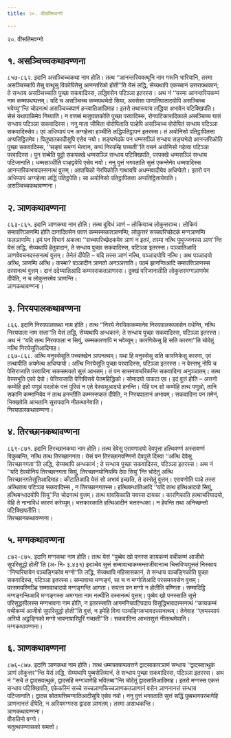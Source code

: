 ```yaml
---
title: २०. वीसतिमवग्गो

---
```

२०. वीसतिमवग्गो  


## १. असञ्चिच्चकथावण्णना

८५७-८६२. इदानि असञ्चिच्चकथा नाम होति। तत्थ ‘‘आनन्तरियवत्थूनि नाम गरूनि भारियानि, तस्मा असञ्चिच्चापि तेसु वत्थूसु विकोपितेसु आनन्तरिको होती’’ति येसं लद्धि, सेय्यथापि एकच्चानं उत्तरापथकानं; ते सन्धाय असञ्चिच्चाति पुच्छा सकवादिस्स, लद्धिवसेन पटिञ्ञा इतरस्स। अथ नं ‘‘यस्मा आनन्तरियकम्मं नाम कम्मपथप्पत्तम्। यदि च असञ्चिच्च कम्मपथभेदो सिया, अवसेसा पाणातिपातादयोपि असञ्चिच्च भवेय्यु’’न्ति चोदनत्थं असञ्चिच्चपाणं हन्त्वातिआदिमाह। इतरो तथारूपाय लद्धिया अभावेन पटिक्खिपति। सेसं यथापाळिमेव निय्याति। न वत्तब्बं मातुघातकोति पुच्छा परवादिस्स, रोगपटिकारादिकाले असञ्चिच्च घातं सन्धाय पटिञ्ञा सकवादिस्स। ननु माता जीविता वोरोपिताति पञ्हेपि असञ्चिच्च वोरोपितं सन्धाय पटिञ्ञा सकवादिस्सेव। एवं अधिप्पायं पन अग्गहेत्वा हञ्चीति लद्धिपतिट्ठापनं इतरस्स। तं अयोनिसो पतिट्ठापितत्ता अप्पतिट्ठितमेव। पितुघातकादीसुपि एसेव नयो। सङ्घभेदके पन धम्मसञ्ञिं सन्धाय सङ्घभेदो आनन्तरिकोति पुच्छा सकवादिस्स, ‘‘सङ्घं समग्गं भेत्वान, कप्पं निरयम्हि पच्चती’’ति वचनं अयोनिसो गहेत्वा पटिञ्ञा परवादिस्स। पुन सब्बेति पुट्ठो सकपक्खे धम्मसञ्ञिं सन्धाय पटिक्खिपति, परपक्खे धम्मसञ्ञिं सन्धाय पटिजानाति। धम्मसञ्ञीति पञ्हद्वयेपि एसेव नयो। ननु वुत्तं भगवताति सुत्तं एकन्तेनेव धम्मवादिस्स आनन्तरिकभावदस्सनत्थं वुत्तम्। आपायिको नेरयिकोति गाथायपि अधम्मवादीयेव अधिप्पेतो। इतरो पन अधिप्पायं अग्गहेत्वा लद्धिं पतिट्ठपेति। सा अयोनिसो पतिट्ठापितत्ता अप्पतिट्ठितायेवाति।  
असञ्चिच्चकथावण्णना।  


## २. ञाणकथावण्णना

८६३-८६५. इदानि ञाणकथा नाम होति। तत्थ दुविधं ञाणं – लोकियञ्च लोकुत्तरञ्च। लोकियं समापत्तिञाणम्पि होति दानादिवसेन पवत्तं कम्मस्सकतञाणम्पि; लोकुत्तरं सच्चपरिच्छेदकं मग्गञाणम्पि फलञाणम्पि। इमं पन विभागं अकत्वा ‘‘सच्चपरिच्छेदकमेव ञाणं न इतरं, तस्मा नत्थि पुथुज्जनस्स ञाण’’न्ति येसं लद्धि, सेय्यथापि हेतुवादानं, ते सन्धाय पुच्छा सकवादिस्स, पटिञ्ञा इतरस्स। पञ्ञातिआदि ञाणवेवचनदस्सनत्थं वुत्तम्। तेनेतं दीपेति – यदि तस्स ञाणं नत्थि, पञ्ञादयोपि नत्थि। अथ पञ्ञादयो अत्थि, ञाणम्पि अत्थि। कस्मा? पञ्ञादीनं ञाणतो अनञ्ञत्ताति। पठमं झानन्तिआदि समापत्तिञाणस्स दस्सनत्थं वुत्तम्। दानं ददेय्यातिआदि कम्मस्सकतञाणस्स। दुक्खं परिजानातीति लोकुत्तरमग्गञाणमेव दीपेति, न च लोकुत्तरमेव ञाणन्ति।  
ञाणकथावण्णना।  


## ३. निरयपालकथावण्णना

८६६. इदानि निरयपालकथा नाम होति। तत्थ ‘‘निरये नेरयिककम्मानेव निरयपालरूपवसेन वधेन्ति, नत्थि निरयपाला नाम सत्ता’’ति येसं लद्धि, सेय्यथापि अन्धकानं; ते सन्धाय पुच्छा सकवादिस्स, पटिञ्ञा इतरस्स। अथ नं ‘‘यदि तत्थ निरयपाला न सियुं, कम्मकारणापि न भवेय्युम्। कारणिकेसु हि सति कारणा’’ति चोदेतुं नत्थि निरयेसूतिआदिमाह।  
८६७-८६८. अत्थि मनुस्सेसूति पच्चक्खेन ञापनत्थम्। यथा हि मनुस्सेसु सति कारणिकेसु कारणा, एवं तत्थापीति अयमेत्थ अधिप्पायो। अत्थि निरयेसूति पुच्छा परवादिस्स, पटिञ्ञा इतरस्स। न वेस्सभू नोपि च पेत्तिराजाति परवादिना सकसमयतो सुत्तं आभतम्। तं पन सासनावचरिकन्ति सकवादिना अनुञ्ञातम्। तत्थ वेस्सभूति एको देवो। पेत्तिराजाति पेत्तिविसये पेतमहिद्धिको। सोमादयो पाकटा एव। इदं वुत्तं होति – अत्तनो कम्मेहि इतो पणुन्नं परलोकं पत्तं पुरिसं न एते वेस्सभूआदयो हनन्ति। येहि पन सो कम्मेहि तत्थ पणुन्नो, तानि सकानि कम्मानियेव नं तत्थ हनन्तीति कम्मस्सकतं दीपेति, न निरयपालानं अभावम्। सकवादिना पन तमेनं, भिक्खवेति आभतानि सुत्तपदानि नीतत्थानेवाति।  
निरयपालकथावण्णना।  


## ४. तिरच्छानकथावण्णना

८६९-८७१. इदानि तिरच्छानकथा नाम होति। तत्थ देवेसु एरावणादयो देवपुत्ता हत्थिवण्णं अस्सवण्णं विकुब्बन्ति, नत्थि तत्थ तिरच्छानगता। येसं पन तिरच्छानवण्णिनो देवपुत्ते दिस्वा ‘‘अत्थि देवेसु तिरच्छानगता’’ति लद्धि, सेय्यथापि अन्धकानं ; ते सन्धाय पुच्छा सकवादिस्स, पटिञ्ञा इतरस्स। अथ नं ‘‘यदि देवयोनियं तिरच्छानगता सियुं, तिरच्छानयोनियम्पि देवा सियु’’न्ति चोदेतुं अत्थि तिरच्छानगतेसूतिआदिमाह। कीटातिआदि येसं सो अभावं इच्छति, ते दस्सेतुं वुत्तम्। एरावणोति पञ्हे तस्स अत्थिताय पटिञ्ञा सकवादिस्स , न तिरच्छानगतस्स। हत्थिबन्धातिआदि ‘‘यदि तत्थ हत्थिआदयो सियुं, हत्थिबन्धादयोपि सियु’’न्ति चोदनत्थं वुत्तम्। तत्थ यावसिकाति यवस्स दायका। कारणिकाति हत्थाचरियादयो, येहि ते नानाविधं कारणं करेय्युम्। भत्तकारकाति हत्थिआदीनं भत्तरन्धका। न हेवन्ति तथा अनिच्छन्तो पटिक्खिपतीति।  
तिरच्छानकथावण्णना।  


## ५. मग्गकथावण्णना

८७२-८७५. इदानि मग्गकथा नाम होति। तत्थ येसं ‘‘पुब्बेव खो पनस्स कायकम्मं वचीकम्मं आजीवो सुपरिसुद्धो होती’’ति (अ॰ नि॰ ३.४३१) इदञ्चेव सुत्तं सम्मावाचाकम्मन्ताजीवानञ्च चित्तविप्पयुत्ततं निस्साय ‘‘निप्परियायेन पञ्चङ्गिकोव मग्गो’’ति लद्धि, सेय्यथापि महिसासकानं, ते सन्धाय पञ्चङ्गिकोति पुच्छा सकवादिस्स, पटिञ्ञा इतरस्स। सम्मावाचा मग्गङ्गं, सा च न मग्गोतिआदि परसमयवसेन वुत्तम्। परसमयस्मिञ्हि सम्मावाचादयो मग्गङ्गन्ति आगता। रूपत्ता पन मग्गो न होतीति वण्णिता। सम्मादिट्ठि मग्गङ्गन्तिआदि मग्गङ्गस्स अमग्गता नाम नत्थीति दस्सनत्थं वुत्तम्। पुब्बेव खो पनस्साति सुत्ते परिसुद्धसीलस्स मग्गभावना नाम होति, न इतरस्साति आगमनियपटिपदाय विसुद्धिभावदस्सनत्थं ‘‘कायकम्मं वचीकम्मं आजीवो सुपरिसुद्धो होती’’ति वुत्तं, न इमेहि विना पञ्चङ्गिकभावदस्सनत्थम्। तेनेवाह ‘‘एवमस्सायं अरियो अट्ठङ्गिको मग्गो भावनापारिपूरिं गच्छती’’ति। सकवादिना आभतसुत्तं नीतत्थमेवाति।  
मग्गकथावण्णना।  


## ६. ञाणकथावण्णना

८७६-८७७. इदानि ञाणकथा नाम होति। तत्थ धम्मचक्कप्पवत्तने द्वादसाकारञाणं सन्धाय ‘‘द्वादसवत्थुकं ञाणं लोकुत्तर’’न्ति येसं लद्धि, सेय्यथापि पुब्बसेलियानं, ते सन्धाय पुच्छा सकवादिस्स, पटिञ्ञा इतरस्स। अथ नं ‘‘सचे तं द्वादसवत्थुकं, द्वादसहि मग्गञाणेहि भवितब्ब’’न्ति चोदेतुं द्वादसातिआदिमाह। इतरो मग्गस्स एकत्तं सन्धाय पटिक्खिपति, एकेकस्मिं सच्चे सच्चञाणकिच्चञाणकतञाणानं वसेन ञाणनानत्तं सन्धाय पटिजानाति। द्वादस सोतापत्तिमग्गातिआदीसुपि एसेव नयो। ननु वुत्तं भगवताति सुत्तं सद्धिं पुब्बभागपरभागेहि ञाणनानत्तं दीपेति, न अरियमग्गस्स द्वादस ञाणतम्। तस्मा असाधकन्ति।  
ञाणकथावण्णना।  
वीसतिमो वग्गो।  
चतुत्थपण्णासको समत्तो।  